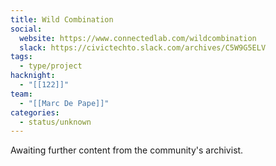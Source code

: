 ```yaml
---
title: Wild Combination
social:
  website: https://www.connectedlab.com/wildcombination
  slack: https://civictechto.slack.com/archives/C5W9G5ELV
tags:
  - type/project
hacknight:
  - "[[122]]"
team:
  - "[[Marc De Pape]]"
categories:
  - status/unknown
---
```

Awaiting further content from the community's archivist.